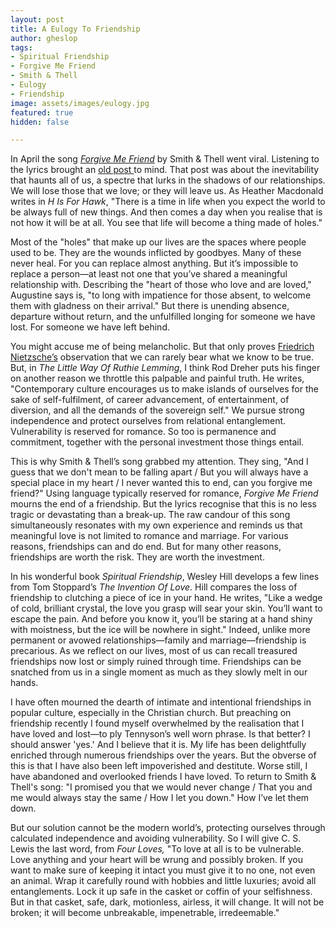 ```yaml
---
layout: post
title: A Eulogy To Friendship
author: gheslop
tags:
- Spiritual Friendship
- Forgive Me Friend
- Smith & Thell
- Eulogy
- Friendship
image: assets/images/eulogy.jpg
featured: true
hidden: false

---
```

In April the song [_Forgive Me Friend_](https://www.youtube.com/watch?v=oI9S2W66IYU "Forgive Me Friend (YouTube)") by Smith & Thell went viral. Listening to the lyrics brought an [old post ](https://rekindle.co.za/content/reflection-heaven-and-friendship/ "Is Friendship Forever?")to mind. That post was about the inevitability that haunts all of us, a spectre that lurks in the shadows of our relationships. We will lose those that we love; or they will leave us. As Heather Macdonald writes in _H Is For Hawk_, "There is a time in life when you expect the world to be always full of new things. And then comes a day when you realise that is not how it will be at all. You see that life will become a thing made of holes."

Most of the "holes" that make up our lives are the spaces where people used to be. They are the wounds inflicted by goodbyes. Many of these never heal. For you can replace almost anything. But it’s impossible to replace a person—at least not one that you’ve shared a meaningful relationship with. Describing the "heart of those who love and are loved," Augustine says is, "to long with impatience for those absent, to welcome them with gladness on their arrival." But there is unending absence, departure without return, and the unfulfilled longing for someone we have lost. For someone we have left behind.

You might accuse me of being melancholic. But that only proves [Friedrich Nietzsche’s](https://rekindle.co.za/content/2020-09-04-fridays-with-fred-friendship "Fridays With Fred") observation that we can rarely bear what we know to be true. But, in _The Little Way Of Ruthie Lemming_, I think Rod Dreher puts his finger on another reason we throttle this palpable and painful truth. He writes, "Contemporary culture encourages us to make islands of ourselves for the sake of self-fulfilment, of career advancement, of entertainment, of diversion, and all the demands of the sovereign self." We pursue strong independence and protect ourselves from relational entanglement. Vulnerability is reserved for romance. So too is permanence and commitment, together with the personal investment those things entail.

This is why Smith & Thell’s song grabbed my attention. They sing, "And I guess that we don't mean to be falling apart / But you will always have a special place in my heart / I never wanted this to end, can you forgive me friend?" Using language typically reserved for romance, _Forgive Me Friend_ mourns the end of a friendship. But the lyrics recognise that this is no less tragic or devastating than a break-up. The raw candour of this song simultaneously resonates with my own experience and reminds us that meaningful love is not limited to romance and marriage. For various reasons, friendships can and do end. But for many other reasons, friendships are worth the risk. They are worth the investment.

In his wonderful book _Spiritual Friendship_, Wesley Hill develops a few lines from Tom Stoppard’s _The Invention Of Love_. Hill compares the loss of friendship to clutching a piece of ice in your hand. He writes, "Like a wedge of cold, brilliant crystal, the love you grasp will sear your skin. You’ll want to escape the pain. And before you know it, you’ll be staring at a hand shiny with moistness, but the ice will be nowhere in sight." Indeed, unlike more permanent or avowed relationships—family and marriage—friendship is precarious. As we reflect on our lives, most of us can recall treasured friendships now lost or simply ruined through time. Friendships can be snatched from us in a single moment as much as they slowly melt in our hands.

I have often mourned the dearth of intimate and intentional friendships in popular culture, especially in the Christian church. But preaching on friendship recently I found myself overwhelmed by the realisation that I have loved and lost—to ply Tennyson’s well worn phrase. Is that better? I should answer 'yes.' And I believe that it is. My life has been delightfully enriched through numerous friendships over the years. But the obverse of this is that I have also been left impoverished and destitute. Worse still, I have abandoned and overlooked friends I have loved. To return to Smith & Thell's song: "I promised you that we would never change / That you and me would always stay the same / How I let you down." How I’ve let them down.

But our solution cannot be the modern world’s, protecting ourselves through calculated independence and avoiding vulnerability. So I will give C. S. Lewis the last word, from _Four Loves,_ "To love at all is to be vulnerable. Love anything and your heart will be wrung and possibly broken. If you want to make sure of keeping it intact you must give it to no one, not even an animal. Wrap it carefully round with hobbies and little luxuries; avoid all entanglements. Lock it up safe in the casket or coffin of your selfishness. But in that casket, safe, dark, motionless, airless, it will change. It will not be broken; it will become unbreakable, impenetrable, irredeemable."